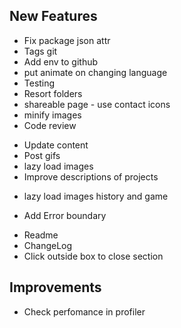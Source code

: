 ## New Features

<General>

- Fix package json attr
- Tags git
- Add env to github
- put animate on changing language
- Testing
- Resort folders
- shareable page - use contact icons
- minify images
- Code review

<Jobs>

- Update content
- Post gifs 
- lazy load images
- Improve descriptions of projects

<History>

- lazy load images history and game

<ErrorBoundary>

- Add Error boundary

<General>

- Readme
- ChangeLog
- Click outside box to close section

## Improvements

- Check perfomance in profiler




